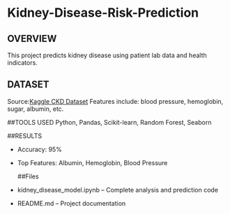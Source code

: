 # Kidney-Disease-Risk-Prediction

## OVERVIEW
   This project predicts kidney disease using patient lab data and health indicators.

## DATASET
  Source:[Kaggle CKD Dataset](https://www.kaggle.com/datasets/miadul/kidney-disease-risk-dataset/data)
   Features include: blood pressure, hemoglobin, sugar, albumin, etc.
   
##TOOLS USED
  Python, Pandas, Scikit-learn, Random Forest, Seaborn

##RESULTS
- Accuracy: 95%
- Top Features: Albumin, Hemoglobin, Blood Pressure

  ##Files
- kidney_disease_model.ipynb – Complete analysis and prediction code
- README.md – Project documentation
